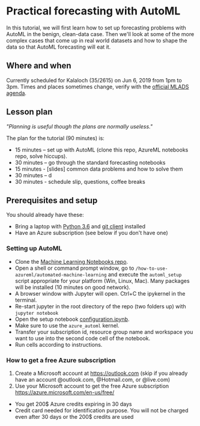 # Practical forecasting with AutoML

In this tutorial, we will first learn how to set up forecasting problems with AutoML in the benign, clean-data case.
Then we'll look at some of the more complex cases that come up in real world datasets and how to shape the data so 
that AutoML forecasting will eat it.

## Where and when

Currently scheduled for Kalaloch (35/2615) on Jun 6, 2019 from 1pm to 3pm. 
Times and places sometimes change, verify with the [official MLADS agenda](https://aka.ms/mlads-agenda).

## Lesson plan

_"Planning is useful though the plans are normally useless."_

The plan for the tutorial (90 minutes) is:
* 15 minutes – set up with AutoML (clone this repo, AzureML notebooks repo, solve hiccups).
* 30 minutes – go through the standard forecasting notebooks
* 15 minutes - [slides] common data problems and how to solve them
* 30 minutes – d
* 30 minutes - schedule slip, questions, coffee breaks


## Prerequisites and setup

You should already have these:
* Bring a laptop with [Python 3.6](https://www.anaconda.com/distribution/) and [git client](https://git-scm.com/downloads) installed
* Have an Azure subscription (see below if you don't have one)

### Setting up AutoML
* Clone the [Machine Learning Notebooks repo](https://github.com/Azure/MachineLearningNotebooks).
* Open a shell or command prompt window, go to `/how-to-use-azureml/automated-machine-learning` and execute the `automl_setup` script appropriate for your platform (Win, Linux, Mac). Many packages will be installed (10 minutes on good network).
* A browser window with Jupyter will open. Ctrl+C the ipykernel in the terminal.
* Re-start jupyter in the root directory of the repo (two folders up) with `jupyter notebook`
* Open the setup notebook [configuration.ipynb](https://github.com/Azure/MachineLearningNotebooks/blob/master/configuration.ipynb).
* Make sure to use the `azure_automl` kernel.
* Transfer your subscription id,  resource group name and workspace you want to use into the second code cell of the notebook.
* Run cells according to instructions. 

### How to get a free Azure subscription

1. Create a Microsoft account at https://outlook.com (skip if you already have an account @outlook.com, @Hotmail.com, or @live.com)
2. Use your Microsoft account to get the free Azure subscription https://azure.microsoft.com/en-us/free/
  * You get 200$ Azure credits expiring in 30 days
  * Credit card needed for identification purpose. You will not be charged even after 30 days or the 200$ credits are used
